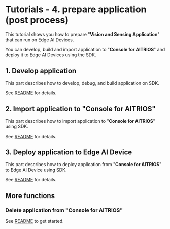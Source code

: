 # Tutorials - 4. prepare application (post process)

This tutorial shows you how to prepare "**Vision and Sensing Application**" that can run on Edge AI Devices.

You can develop, build and import application to "**Console for AITRIOS**" and deploy it to Edge AI Devices using the SDK.

## 1. Develop application

This part describes how to develop, debug, and build application on SDK.

See [README](./1_develop/README.md) for details.

## 2. Import application to "**Console for AITRIOS**"

This part describes how to import application to "**Console for AITRIOS**" using SDK. <br>

See [README](./2_import_to_console/README.md) for details.

## 3. Deploy application to Edge AI Device

This part describes how to deploy application from "**Console for AITRIOS**" to Edge AI Device using SDK. 

See [README](./3_deploy_to_device/README.md) for details.

## More functions
### Delete application from "**Console for AITRIOS**"
See [README](./delete_application_on_console/README.md) to get started.

